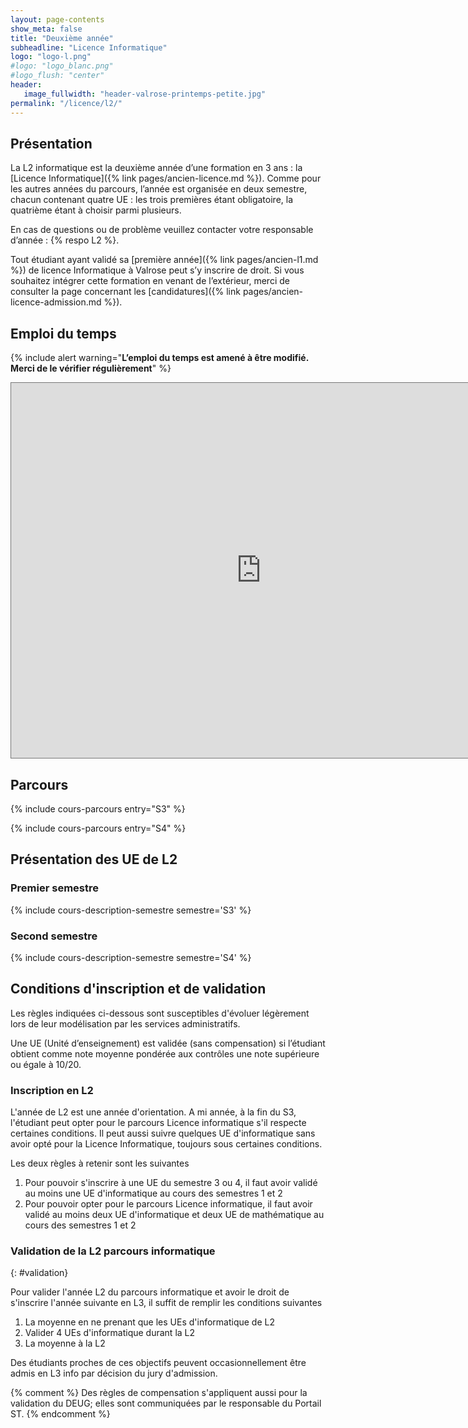 ```yaml
---
layout: page-contents
show_meta: false
title: "Deuxième année"
subheadline: "Licence Informatique"
logo: "logo-l.png"
#logo: "logo_blanc.png"
#logo_flush: "center"
header:
   image_fullwidth: "header-valrose-printemps-petite.jpg"
permalink: "/licence/l2/"
---
```





## Présentation ##

La L2 informatique est la deuxième année d’une formation en 3 ans : la
[Licence Informatique]({% link pages/ancien-licence.md %}). Comme pour
les autres années du parcours, l’année est organisée en deux semestre,
chacun contenant quatre UE : les trois premières étant obligatoire, la
quatrième étant à choisir parmi plusieurs.

En cas de questions ou de problème veuillez contacter votre
responsable d’année : {% respo L2 %}.

Tout étudiant ayant validé sa [première année]({% link
pages/ancien-l1.md %}) de licence Informatique à Valrose peut s’y
inscrire de droit. Si vous souhaitez intégrer cette formation en
venant de l’extérieur, merci de consulter la page concernant les
[candidatures]({% link pages/ancien-licence-admission.md %}).

## Emploi du temps ##

{% include alert warning="<b>L’emploi du temps est amené à être modifié. Merci de le vérifier régulièrement</b>" %}

<p><iframe src="https://calendar.google.com/calendar/embed?height=600&wkst=2&bgcolor=%23ffffff&ctz=Europe%2FParis&title=L2%20Informatique&mode=WEEK&src=ZGNhMWYzNWM2NWZjNDQzMzM3ODQ1MTRhNzZjN2VhYjYxNDQzMGM3NWM1ODJmYmI2MTY2YTczZmVmZGQ3ZjNlZEBncm91cC5jYWxlbmRhci5nb29nbGUuY29t&src=MTRkOGQ4MjQxYzY1NDc1YWVhMDBjMDlmOTZlMjU4YWZjMWI4M2YxODEyZmY1MzZiNDFmMjJhNDFlNGVkNTA1MEBncm91cC5jYWxlbmRhci5nb29nbGUuY29t&src=NTRlOTExOGU1MDEzNTE3MWNlZmQ4YWU1OGJmN2Y1NDYxMTk4Y2E0N2E5NTdlZTBhMmY0N2U2NTk0NTEzMmVjMUBncm91cC5jYWxlbmRhci5nb29nbGUuY29t&src=MWNhYjllYmM0MmNkN2Q0NTQ3ZDkzM2I2NDhkZjc0ODFmMDQ0MWE1ZTQ3YmQ2Yzc3M2IyZGUxZDMxMTM4MjYzOEBncm91cC5jYWxlbmRhci5nb29nbGUuY29t&src=OGQxOTE1ZTg4NjI2M2YyMGExMjllMjVmYTcyYjg3ZTZkMWNmZDAxMzg4ZTNkN2I1MWEyMDI3NTcyZTI1NzRiZkBncm91cC5jYWxlbmRhci5nb29nbGUuY29t&src=NDU4OTVmNDZjOGExYjYzZGEyMzRlYjBmNWI5OWU2NWNkZTI0NmZjZTVkODdlYjEzMzVkMDA5ZDQzNDE3NzE1ZEBncm91cC5jYWxlbmRhci5nb29nbGUuY29t&src=YmQwYjg2NzQ5MWMyZWFlMGNlMjY2NjZjN2YzOWVlOWE1NGQ5NmIxMDdhNDVhYWVlODg4MTJjYTljNzMyMjE4MEBncm91cC5jYWxlbmRhci5nb29nbGUuY29t&src=ZjI3MzQ3MmFhNGMyYWI0OTlmZjAwMzE5Nzk3MTAwM2E5NDJhYTkzMTQ5MzljNzdkMjE0MmMxZWQ2ZmU3ZThhN0Bncm91cC5jYWxlbmRhci5nb29nbGUuY29t&src=N2M5MTQ3YzAyNmM3ODcwM2E5YjNhYjg1NzQxZTY2MzQ0MjkxNzU0MGM1OWFkNDkyNjFjNTkyMTE2ODRmNmJkNUBncm91cC5jYWxlbmRhci5nb29nbGUuY29t&src=OGZmOTgwNWYwNjU3NzNkMzM1MzUwNWRiOTFmODIwY2UyZWQyZjZmNTU0ZDUwNjI4OGI2ZWQ1MWNhODdlYzdhMEBncm91cC5jYWxlbmRhci5nb29nbGUuY29t&src=ZTI5ZTUyZDVkZTZhOGQ3NDcxOThjNTBlYzAxNTg4ZmU3MmRmODcxYjk1YWE1OTIyMDQ5MDZlNWU2Y2Y2YWFkY0Bncm91cC5jYWxlbmRhci5nb29nbGUuY29t&src=MzQ1MzNjYmE0YzVmMTNjMDhkNDdkNWI1YWU3YTEzMmI1M2Y2MDMxMjBhZjIwZTRiY2JkZmZmZWYyNmRlMjUyZEBncm91cC5jYWxlbmRhci5nb29nbGUuY29t&src=MDQ2NGJlOTA0NzFmNWY5OGYzNzdhY2VjODFhZDkxMThiZjIyNTE5YzQ5YmFmNzk5MDZhMmE1MTgyY2JkMmY3ZkBncm91cC5jYWxlbmRhci5nb29nbGUuY29t&src=ZnIuZnJlbmNoI2hvbGlkYXlAZ3JvdXAudi5jYWxlbmRhci5nb29nbGUuY29t&color=%239E69AF&color=%23039BE5&color=%23F4511E&color=%23009688&color=%23E4C441&color=%23B39DDB&color=%237986CB&color=%233F51B5&color=%23E4C441&color=%2333B679&color=%23D81B60&color=%23D50000&color=%23F09300&color=%23A79B8E" style="border:solid 1px #777" width="800" height="600" frameborder="0" scrolling="no"></iframe></p>


## Parcours ##


{% include cours-parcours entry="S3" %}

{% include cours-parcours entry="S4" %}


## Présentation des UE de L2 ##

### Premier semestre ###

{% include cours-description-semestre semestre='S3' %}

### Second semestre ###

{% include cours-description-semestre semestre='S4' %}



## Conditions d'inscription et de validation ##

Les règles indiquées ci-dessous sont susceptibles d'évoluer légèrement lors de leur modélisation par les services administratifs.

Une UE (Unité d’enseignement) est validée (sans compensation) si l’étudiant obtient comme note moyenne pondérée aux contrôles une note supérieure ou égale à 10/20.

### Inscription en L2 ###

L'année de L2 est une année d'orientation. A mi année, à la fin du S3, l'étudiant peut opter pour le parcours Licence informatique s'il respecte certaines
conditions. Il peut aussi suivre quelques UE d'informatique sans avoir opté
pour la Licence Informatique, toujours sous certaines conditions.

Les deux règles à retenir sont les suivantes

1. Pour pouvoir s'inscrire à une UE du semestre 3 ou 4, il faut avoir validé au moins une UE d'informatique au cours des semestres 1 et 2
2. Pour pouvoir opter pour le parcours Licence informatique, il faut avoir validé au moins deux UE d'informatique et deux UE de mathématique au cours des semestres 1 et 2

### Validation de la L2 parcours informatique ###
{: #validation}

Pour valider l'année L2 du parcours informatique et avoir le droit de s'inscrire l'année suivante en L3, il suffit de remplir les conditions suivantes

1. La moyenne en ne prenant que les UEs d'informatique de L2
2. Valider 4 UEs d'informatique durant la L2
3. La moyenne à la L2

Des étudiants proches de ces objectifs peuvent occasionnellement être admis en L3 info par décision du jury d'admission.

{% comment %}
Des règles de compensation s'appliquent aussi pour la validation du DEUG; elles sont communiquées par le responsable du Portail ST.
{% endcomment %}